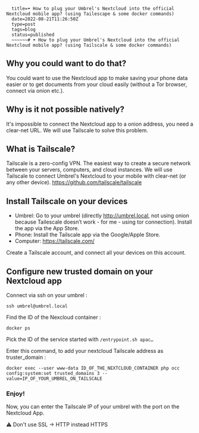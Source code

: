
      title=☂️ How to plug your Umbrel's Nextcloud into the official Nextcloud mobile app? (using Tailescape & some docker commands)
      date=2022-08-21T11:26:50Z
      type=post
      tags=blog
      status=published
      ~~~~~~# ☂ How to plug your Umbrel's Nextcloud into the official Nextcloud mobile app? (using Tailscale & some docker commands)

## Why you could want to do that?

You could want to use the Nextcloud app to make saving your phone data easier or to get documents from your cloud easily (without a Tor browser, connect via onion etc.).

## Why is it not possible natively?

It's impossible to connect the Nextcloud app to a onion address, you need a clear-net URL. We will use Tailscale to solve this problem.

## What is Tailscale?

Tailscale is a zero-config VPN. The easiest way to create a secure network between your servers, computers, and cloud instances. We will use Tailscale to connect Umbrel's Nextcloud to your mobile with clear-net (or any other device).
https://github.com/tailscale/tailscale

## Install Tailscale on your devices

- Umbrel: Go to your umbrel (directly http://umbrel.local, not using onion because Tailescale doesn’t work - for me - using tor connection). Install the app via the App Store.
- Phone: Install the Tailscale app via the Google/Apple Store.
- Computer: https://tailscale.com/

Create a Tailscale account, and connect all your devices on this account.

## Configure new trusted domain on your Nextcloud app

Connect via ssh on your umbrel :

```
ssh umbrel@umbrel.local
```

Find the ID of the Nexcloud container :

```
docker ps
```

Pick the ID of the service started with `/entrypoint.sh apac…`

Enter this command, to add your nextcloud Tailscale address as truster_domain :

```
docker exec --user www-data ID_OF_THE_NEXTCLOUD_CONTAINER php occ config:system:set trusted_domains 3 --value=IP_OF_YOUR_UMBREL_ON_TAILSCALE
```

### Enjoy!

Now, you can enter the Tailscale IP of your umbrel with the port on the Nextcloud App.

⚠️ Don't use SSL → HTTP instead HTTPS